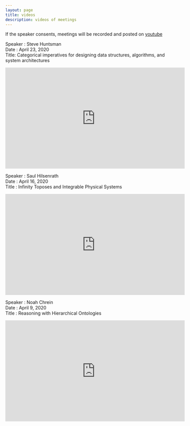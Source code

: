 ```yaml
---
layout: page
title: videos
description: videos of meetings
---
```

If the speaker consents, meetings will be recorded and posted on [youtube](https://www.youtube.com/channel/UCt912tGdm6vYlIMCqklxfoQ)  


Speaker : Steve Huntsman  
Date : April 23, 2020  
Title: Categorical imperatives for designing data structures, algorithms, and system architectures  
<iframe width="560" height="315" src="https://www.youtube.com/embed/uJ42ecW_VT4" frameborder="0" allow="accelerometer; autoplay; encrypted-media; gyroscope; picture-in-picture" allowfullscreen></iframe>  

Speaker : Saul Hilsenrath  
Date : April 16, 2020  
Title : Infinity Toposes and Integrable Physical Systems  
<iframe width="560" height="315" src="https://www.youtube.com/embed/JNWXUAPpJWc" frameborder="0" allow="accelerometer; autoplay; encrypted-media; gyroscope; picture-in-picture" allowfullscreen></iframe>

Speaker : Noah Chrein  
Date : April 9, 2020  
Title : Reasoning with Hierarchical Ontologies  
<iframe width="560" height="315" src="https://www.youtube.com/embed/_CPAJn49oQk" frameborder="0" allow="accelerometer; autoplay; encrypted-media; gyroscope; picture-in-picture" allowfullscreen></iframe>
